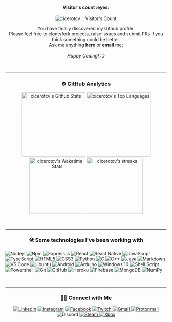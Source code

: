 <!-- header -->

<!-- Visitors count -->
<h4 align="center">Visitor's count :eyes:</h4>
<p align="center"><img src="https://profile-counter.glitch.me/{cicerotcv}/count.svg" alt="cicerotcv :: Visitor's Count" /></p>

<p align="center">
You have finally discovered my Github profile.<br>
Please feel free to clone/fork projects, raise issues and submit PRs if you think something could be better.<br>
Ask me anything <a href="https://github.com/cicerotcv/cicerotcv/issues/new"><b>here</b></a>
or <a href="mailto:elm.tiago@gmail.com" class="green"><strong>email</strong></a> me;<br><br><i style="">Happy Coding!</i> :D
</p>

<br>
<hr>
<!-- github stats -->
<h3 align="center">⚙️  GitHub Analytics</h3>

<p align="center">
<img src="https://github-readme-stats.vercel.app/api?username=cicerotcv&include_all_commits=true&count_private=true&show_icons=true&line_height=33&theme=radical" alt="cicerotcv's Github Stats" height="200"/>
<img src="https://github-readme-stats.vercel.app/api/top-langs/?username=cicerotcv&layout=compact&count_private=true&langs_count=8&hide=jupyter%20notebook&theme=radical" alt="cicerotcv's Top Languages" height="200"/>
<img src="https://github-readme-stats.vercel.app/api/wakatime?username=cicerotcv&theme=radical&layout=compact&count_private=true" alt="cicerotcv's Wakatime Stats" height="175"/> 
<img src="https://github-readme-streak-stats.herokuapp.com/?user=cicerotcv&count_private=true&theme=radical" alt="cicerotcv's streaks" height="175"/>
</p>

<br>
<hr>
<h3 align="center">🛠 Some technologies I've been working with</h3> 

<div style="max-width:68rem;">
  
![Nodejs](https://img.shields.io/badge/-Nodejs-339933?style=for-the-badge&logo=Node.js&logoColor=ffffff)
![Npm](https://img.shields.io/badge/-npm-CB3837?style=for-the-badge&logo=npm)
![Express.js](https://img.shields.io/badge/express.js%20-%23404d59.svg?&style=for-the-badge)
![React](https://img.shields.io/badge/react%20-%2320232a.svg?&style=for-the-badge&logo=react&logoColor=%2361DAFB)
![React Native](https://img.shields.io/badge/react_native%20-%2320232a.svg?&style=for-the-badge&logo=react&logoColor=%2361DAFB)
![JavaScript](https://img.shields.io/badge/javascript%20-%23323330.svg?&style=for-the-badge&logo=javascript&logoColor=%23F7DF1E)
![TypeScript](https://img.shields.io/badge/typescript%20-%23007ACC.svg?&style=for-the-badge&logo=typescript&logoColor=white)
![HTML5](https://img.shields.io/badge/html5%20-%23E34F26.svg?&style=for-the-badge&logo=html5&logoColor=white)
![CSS3](https://img.shields.io/badge/css3%20-%231572B6.svg?&style=for-the-badge&logo=css3&logoColor=white)
![Python](https://img.shields.io/badge/python%20-%2314354C.svg?&style=for-the-badge&logo=python&logoColor=white)
![C](https://img.shields.io/badge/c%20-%2300599C.svg?&style=for-the-badge&logo=c&logoColor=white)
![C++](https://img.shields.io/badge/c++%20-%2300599C.svg?&style=for-the-badge&logo=c%2B%2B&ogoColor=white)
![Java](https://img.shields.io/badge/java-%23ED8B00.svg?&style=for-the-badge&logo=java&logoColor=white)
![Markdown](https://img.shields.io/badge/markdown-%23000000.svg?&style=for-the-badge&logo=markdown&logoColor=white)
![VS Code](https://img.shields.io/badge/-VS%20Code-007ACC?style=for-the-badge&logo=visual-studio-code&logoColor=ffffff)
![Ubuntu](https://img.shields.io/badge/Ubuntu-E95420?style=for-the-badge&logo=ubuntu&logoColor=white)
![Android](https://img.shields.io/badge/Android-3DDC84?style=for-the-badge&logo=android&logoColor=white)
![Arduino](https://img.shields.io/badge/-Arduino-00979D?style=for-the-badge&logo=Arduino&logoColor=white)
![Windows 10](https://img.shields.io/badge/Windows-0078D6?style=for-the-badge&logo=windows&logoColor=white)
![Shell Script](https://img.shields.io/badge/shell_script%20-%23121011.svg?&style=for-the-badge&logo=gnu-bash&logoColor=white)
![Powershell](https://img.shields.io/badge/-Powershell-5391FE?style=for-the-badge&logo=powershell&logoColor=ffffff)
![Git](https://img.shields.io/badge/git%20-%23F05033.svg?&style=for-the-badge&logo=git&logoColor=white)
![GitHub](https://img.shields.io/badge/github%20-%23121011.svg?&style=for-the-badge&logo=github&logoColor=white)
![Heroku](https://img.shields.io/badge/heroku%20-%23430098.svg?&style=for-the-badge&logo=heroku&logoColor=white)
![Firebase](https://img.shields.io/badge/firebase%20-%23039BE5.svg?&style=for-the-badge&logo=firebase)
![MongoDB](https://img.shields.io/badge/MongoDB-%234ea94b.svg?&style=for-the-badge&logo=mongodb&logoColor=white)
![NumPy](https://img.shields.io/badge/numpy%20-%23013243.svg?&style=for-the-badge&logo=numpy&logoColor=white)

</div>

<br>
<hr>
<h3 align="center">🤝🏻 Connect with Me</h3>

<p align="center" style="max-width: 50rem">
<a href="https://www.linkedin.com/in/ctiagocv" target="_blank"><img src="https://img.shields.io/badge/ctiagocv-%230077B5.svg?&style=for-the-badge&logo=linkedin&logoColor=white" alt="LinkedIn"></a>
<a href="https://www.instagram.com/ctiagocv" target="_blank"><img src="https://img.shields.io/badge/ctiagocv-%23E4405F.svg?&style=for-the-badge&logo=instagram&logoColor=white" alt="Instagram"></a>
<a href="https://www.facebook.com/cicero.tiago" target="_blank"><img src="https://img.shields.io/badge/cicero.tiago-%231877F2.svg?&style=for-the-badge&logo=facebook&logoColor=white" alt="Facebook"></a>
<a href="https://www.twitch.tv/ctiagocv" target="_blank">
<img src="https://img.shields.io/badge/ctiagocv%20-%239146FF.svg?&style=for-the-badge&logo=Twitch&logoColor=white" alt="Twitch">
</a>
<a href="mailto:elm.tiago@gmail.com" target="_blank">
<img src="https://img.shields.io/badge/elm.tiago-D14836?style=for-the-badge&logo=gmail&logoColor=white" alt="Gmail">
</a>
<a href="mailto:cicerotcv@protonmail.com" target="_blank">
<img src="https://img.shields.io/badge/cicerotcv-8B89CC?style=for-the-badge&logo=protonmail&logoColor=white" alt="Protonmail">
</a>
<img src="https://img.shields.io/badge/Cicero_Tiago%236374-7289DA?style=for-the-badge&logo=discord&logoColor=white" alt="Discord">
<a href="https://steamcommunity.com/profiles/76561198373822280" target="_blank">
<img src="https://img.shields.io/badge/Steam-000000?style=for-the-badge&logo=steam&logoColor=white" alt="Steam">
</a>
<a href="https://account.xbox.com/pt-br/profile?gamertag=Cicero%20Aurelius" target="_blank">
<img src="https://img.shields.io/badge/Xbox-107C10?style=for-the-badge&logo=xbox&logoColor=white" alt="Xbox">
</a>
</p>
